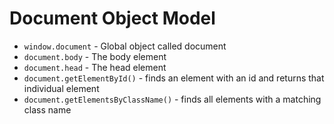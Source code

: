 # Document Object Model

- `window.document` - Global object called document
- `document.body` - The body element
- `document.head` - The head element
- `document.getElementById()` - finds an element with an id and returns that individual element
- `document.getElementsByClassName()` - finds all elements with a matching class name
